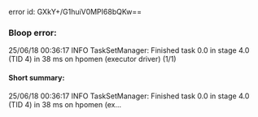error id: GXkY+/G1huiV0MPI68bQKw==
### Bloop error:

25/06/18 00:36:17 INFO TaskSetManager: Finished task 0.0 in stage 4.0 (TID 4) in 38 ms on hpomen (executor driver) (1/1)
#### Short summary: 

25/06/18 00:36:17 INFO TaskSetManager: Finished task 0.0 in stage 4.0 (TID 4) in 38 ms on hpomen (ex...